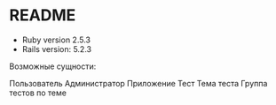 # README


* Ruby version 2.5.3
* Rails version: 5.2.3

Возможные сущности:

Пользователь
Администратор
Приложение
Тест
Тема теста
Группа тестов по теме
